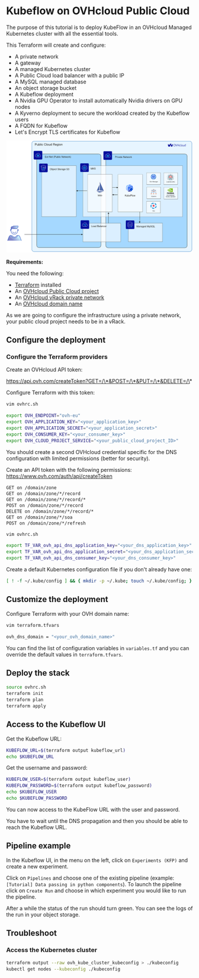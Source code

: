# Kubeflow on OVHcloud Public Cloud

The purpose of this tutorial is to deploy KubeFlow in an OVHcloud Managed Kubernetes cluster with all the essential tools.

This Terraform will create and configure:

* A private network
* A gateway
* A managed Kubernetes cluster
* A Public Cloud load balancer with a public IP
* A MySQL managed database
* An object storage bucket
* A Kubeflow deployment
* A Nvidia GPU Operator to install automatically Nvidia drivers on GPU nodes
* A Kyverno deployment to secure the workload created by the Kubeflow users
* A FQDN for Kubeflow
* Let's Encrypt TLS certificates for Kubeflow

![Kubeflow on OVHcloud Public Cloud](./img/kubeflow-public-cloud.png)

**Requirements:**

You need the following:
* [Terraform](https://www.terraform.io/) installed
* An [OVHcloud Public Cloud project](https://www.ovhcloud.com/en/public-cloud/)
* An [OVHcloud vRack private network](https://www.ovhcloud.com/en/network/vrack/)
* An [OVHcloud domain name](https://www.ovhcloud.com/en/domains/)

As we are going to configure the infrastructure using a private network, your public cloud project needs to be in a vRack.

## Configure the deployment

### Configure the Terraform providers

Create an OVHcloud API token:

https://api.ovh.com/createToken?GET=/\*&POST=/\*&PUT=/\*&DELETE=/\*

Configure Terraform with this token:

```bash
vim ovhrc.sh
```

```bash
export OVH_ENDPOINT="ovh-eu"
export OVH_APPLICATION_KEY="<your_application_key>"
export OVH_APPLICATION_SECRET="<your_application_secret>"
export OVH_CONSUMER_KEY="<your_consumer_key>"
export OVH_CLOUD_PROJECT_SERVICE="<your_public_cloud_project_ID>"
```

You should create a second OVHcloud credential specific for the DNS configuration with limited permissions (better for security).

Create an API token with the following permissions:
https://www.ovh.com/auth/api/createToken

```
GET on /domain/zone
GET on /domain/zone/*/record
GET on /domain/zone/*/record/*
POST on /domain/zone/*/record
DELETE on /domain/zone/*/record/*
GET on /domain/zone/*/soa
POST on /domain/zone/*/refresh
```

```bash
vim ovhrc.sh
```

```bash
export TF_VAR_ovh_api_dns_application_key="<your_dns_application_key>"
export TF_VAR_ovh_api_dns_application_secret="<your_dns_application_secret>"
export TF_VAR_ovh_api_dns_consumer_key="<your_dns_consumer_key>"
```

Create a default Kubernetes configuration file if you don't already have one:

```bash
[ ! -f ~/.kube/config ] && { mkdir -p ~/.kube; touch ~/.kube/config; }
```

## Customize the deployment

Configure Terraform with your OVH domain name:

```bash
vim terraform.tfvars
```

```bash
ovh_dns_domain = "<your_ovh_domain_name>"
```

You can find the list of configuration variables in `variables.tf` and you can override the default values in `terraform.tfvars`.

## Deploy the stack

```bash
source ovhrc.sh
terraform init
terraform plan
terraform apply
```

## Access to the Kubeflow UI

Get the Kubeflow URL:

```bash
KUBEFLOW_URL=$(terraform output kubeflow_url)
echo $KUBEFLOW_URL
```

Get the username and password:

```bash
KUBEFLOW_USER=$(terraform output kubeflow_user)
KUBEFLOW_PASSWORD=$(terraform output kubeflow_password)
echo $KUBEFLOW_USER
echo $KUBEFLOW_PASSWORD
```

You can now access to the KubeFlow URL with the user and password.

You have to wait until the DNS propagation and then you should be able to reach the Kubeflow URL.

## Pipeline example

In the Kubeflow UI, in the menu on the left, click on `Experiments (KFP)` and create a new experiment.

Click on `Pipelines` and choose one of the existing pipeline (example: `[Tutorial] Data passing in python components`).
To launch the pipeline click on `Create Run` and choose in which experiment you would like to run the pipeline.

After a while the status of the run should turn green. You can see the logs of the run in your object storage.

## Troubleshoot

### Access the Kubernetes cluster

```bash
terraform output --raw ovh_kube_cluster_kubeconfig > ./kubeconfig
kubectl get nodes --kubeconfig ./kubeconfig
```